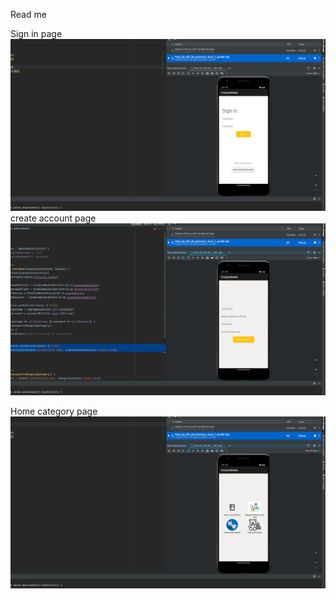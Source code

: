 Read me

Sign in page
![img_2.png](img_2.png)
create account page
![img.png](img.png)

Home category page
![img_1.png](img_1.png)